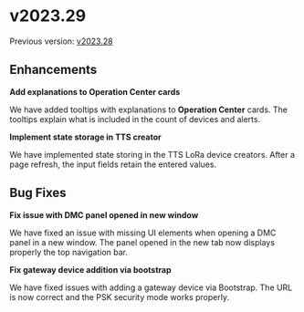 # v2023.29

Previous version: [v2023.28](v2023.28.md)

## Enhancements

**Add explanations to Operation Center cards**      

We have added tooltips with explanations to **Operation Center** cards. The tooltips explain what is included in the count of devices and alerts.

**Implement state storage in TTS creator**      

We have implemented state storing in the TTS LoRa device creators. After a page refresh, the input fields retain the entered values. 

## Bug Fixes

**Fix issue with DMC panel opened in new window**    

We have fixed an issue with missing UI elements when opening a DMC panel in a new window. The panel opened in the new tab now displays properly the top navigation bar. 

**Fix gateway device addition via bootstrap**      

We have fixed issues with adding a gateway device via Bootstrap. The URL is now correct and the PSK security mode works properly.
